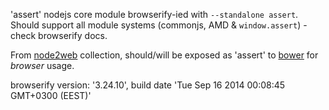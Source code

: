 'assert' nodejs core module browserify-ied with `--standalone assert`. Should support all module systems (commonjs, AMD & `window.assert`) - check browserify docs.

From [node2web](http://github.com/anodynos/node2web) collection,
should/will be exposed as 'assert' to [bower](http://bower.io) for *browser* usage.

browserify version: '3.24.10', build date 'Tue Sep 16 2014 00:08:45 GMT+0300 (EEST)'